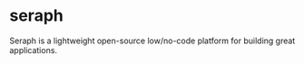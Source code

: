 # seraph

<p> Seraph is a lightweight open-source low/no-code platform for building great applications. </p>